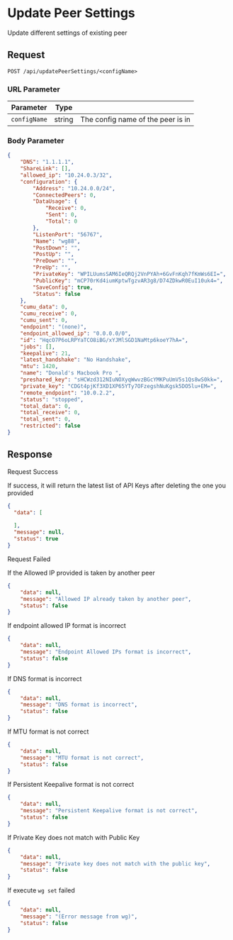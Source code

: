 # Update Peer Settings

Update different settings of existing peer

## Request

`POST /api/updatePeerSettings/<configName>`

### URL Parameter

| Parameter    | Type   |                                   |
|--------------|--------|-----------------------------------|
| `configName` | string | The config name of the peer is in |

### Body Parameter

```json
{
	"DNS": "1.1.1.1",
	"ShareLink": [],
	"allowed_ip": "10.24.0.3/32",
	"configuration": {
		"Address": "10.24.0.0/24",
		"ConnectedPeers": 0,
		"DataUsage": {
			"Receive": 0,
			"Sent": 0,
			"Total": 0
		},
		"ListenPort": "56767",
		"Name": "wg88",
		"PostDown": "",
		"PostUp": "",
		"PreDown": "",
		"PreUp": "",
		"PrivateKey": "WPILUumsSAM6IeQRQj2VnPYAh+6GvFnKqh7fKmWs6EI=",
		"PublicKey": "mCP70rKd4iumKptwTgzvAR3g8/D74ZDkwR0EuI10uk4=",
		"SaveConfig": true,
		"Status": false
	},
	"cumu_data": 0,
	"cumu_receive": 0,
	"cumu_sent": 0,
	"endpoint": "(none)",
	"endpoint_allowed_ip": "0.0.0.0/0",
	"id": "HqcO7P6oLRPYaTCO8iBG/xYJMlSGD1NaMtp6koeY7hA=",
	"jobs": [],
	"keepalive": 21,
	"latest_handshake": "No Handshake",
	"mtu": 1420,
	"name": "Donald's Macbook Pro ",
	"preshared_key": "sHCWzd312NIuNOXyqWwvzBGcYMKPuUmV5s1Qs8wS0kk=",
	"private_key": "CDGt4pjKf3XD1XP65YTy7OFzegshNuKgsk5DO5lu+EM=",
	"remote_endpoint": "10.0.2.2",
	"status": "stopped",
	"total_data": 0,
	"total_receive": 0,
	"total_sent": 0,
	"restricted": false
}
```

## Response

<note>Request Success</note>

If success, it will return the latest list of API Keys after deleting the one you provided

```json
{
  "data": [
	
  ],
  "message": null,
  "status": true
}
```

<warning>Request Failed</warning>

If the Allowed IP provided is taken by another peer

```json
{
    "data": null,
    "message": "Allowed IP already taken by another peer",
    "status": false
}
```

If endpoint allowed IP format is incorrect

```json
{
    "data": null,
    "message": "Endpoint Allowed IPs format is incorrect",
    "status": false
}
```

If DNS format is incorrect

```json
{
    "data": null,
    "message": "DNS format is incorrect",
    "status": false
}
```

If MTU format is not correct

```json
{
    "data": null,
    "message": "MTU format is not correct",
    "status": false
}
```

If Persistent Keepalive format is not correct

```json
{
    "data": null,
    "message": "Persistent Keepalive format is not correct",
    "status": false
}
```

If Private Key does not match with Public Key

```json
{
    "data": null,
    "message": "Private key does not match with the public key",
    "status": false
}
```

If execute `wg set` failed

```json
{
    "data": null,
    "message": "(Error message from wg)",
    "status": false
}
```


